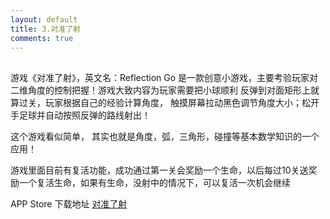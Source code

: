```yaml
---
layout: default
title: 3.对准了射
comments: true
---
```


##
  游戏《对准了射》，英文名：Reflection Go  是一款创意小游戏，主要考验玩家对二维角度的控制把握！游戏大致内容为玩家需要把小球顺利
反弹到对面矩形上就算过关，玩家根据自己的经验计算角度， 触摸屏幕拉动黑色调节角度大小；松开手足球并自动按照反弹的路线射出！

这个游戏看似简单， 其实也就是角度，弧，三角形，碰撞等基本数学知识的一个应用！

游戏里面目前有复活功能，成功通过第一关会奖励一个生命，以后每过10关送奖励一个复活生命，如果有生命，没射中的情况下，可以复活一次机会继续

APP Store 下载地址   [对准了射](https://itunes.apple.com/app/id960171989)
